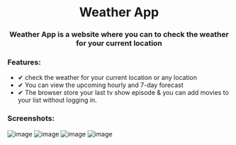 <div align="center">
<h1>Weather App</h1>


### Weather App is a website where you can to check the weather for your current location

</div>
<h3>Features:</h3>
<ul>
    <li>✔ check the weather for your current location or any location</li>
    <li>✔ You can view the upcoming hourly and 7-day forecast</li>
    <li>✔ The browser store your last tv show episode & you can add movies to your list without logging in.</li>
 </ul>
    


<h3>Screenshots:</h3>

![image](https://i.imgur.com/4tvN09K.png)
![image](https://i.imgur.com/s54rp9T.png)
![image](https://i.imgur.com/GfcKRIl.png)
![image](https://i.imgur.com/SeWy8Gf.png)
